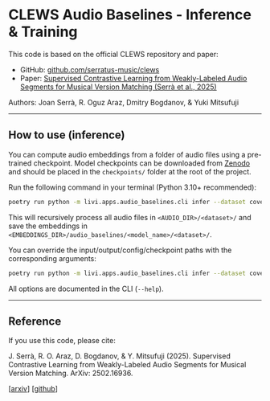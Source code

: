 
# CLEWS Audio Baselines - Inference & Training

This code is based on the official CLEWS repository and paper:

- GitHub: [github.com/serratus-music/clews](https://github.com/serratus-music/clews)
- Paper: [Supervised Contrastive Learning from Weakly-Labeled Audio Segments for Musical Version Matching (Serrà et al., 2025)](https://arxiv.org/abs/2502.16936)

Authors: Joan Serrà, R. Oguz Araz, Dmitry Bogdanov, & Yuki Mitsufuji

---

## How to use (inference)

You can compute audio embeddings from a folder of audio files using a pre-trained checkpoint. Model checkpoints can be downloaded from [Zenodo](https://zenodo.org/records/15045900) and should be placed in the `checkpoints/` folder at the root of the project.

Run the following command in your terminal (Python 3.10+ recommended):

```bash
poetry run python -m livi.apps.audio_baselines.cli infer --dataset covers80 --model-name dvinet
```

This will recursively process all audio files in `<AUDIO_DIR>/<dataset>/` and save the embeddings in `<EMBEDDINGS_DIR>/audio_baselines/<model_name>/<dataset>/`.

You can override the input/output/config/checkpoint paths with the corresponding arguments:

```bash
poetry run python -m livi.apps.audio_baselines.cli infer --dataset covers80 --model-name dvinet --path-in /path/to/audio --path-out /path/to/output --config /path/to/config.yaml --checkpoint /path/to/model.ckpt
```

All options are documented in the CLI (`--help`).

---

## Reference

If you use this code, please cite:

J. Serrà, R. O. Araz, D. Bogdanov, & Y. Mitsufuji (2025). Supervised Contrastive Learning from Weakly-Labeled Audio Segments for Musical Version Matching. ArXiv: 2502.16936.

[[arxiv](https://arxiv.org/abs/2502.16936)] [[github](https://github.com/serratus-music/clews)]
